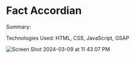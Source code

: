 # Fact Accordian

Summary: 

Technologies Used: HTML, CSS, JavaScript, GSAP

![Screen Shot 2024-03-09 at 11 43 07 PM](https://github.com/quisethecoder/faq-accordian/assets/97071278/5e472b3e-08a5-46d6-b110-03ceac6da2d7)
